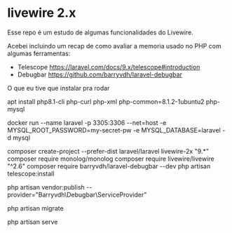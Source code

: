# livewire 2.x

Esse repo é um estudo de algumas funcionalidades do Livewire.

Acebei incluindo um recap de como avaliar a memoria usado no PHP com algumas ferramentas:

+ Telescope https://laravel.com/docs/9.x/telescope#introduction
+ Debugbar https://github.com/barryvdh/laravel-debugbar


O que eu tive que instalar pra rodar

apt install php8.1-cli  php-curl php-xml php-common=8.1.2-1ubuntu2 php-mysql


docker run --name laravel -p 3305:3306 --net=host -e MYSQL_ROOT_PASSWORD=my-secret-pw -e MYSQL_DATABASE=laravel -d mysql



composer create-project --prefer-dist laravel/laravel livewire-2x "9.*"
composer require monolog/monolog
composer require livewire/livewire "^2.6"
composer require barryvdh/laravel-debugbar --dev
php artisan telescope:install

php artisan vendor:publish --provider="Barryvdh\Debugbar\ServiceProvider"



php artisan migrate


php artisan serve

